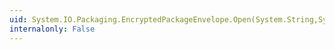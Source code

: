 ```yaml
---
uid: System.IO.Packaging.EncryptedPackageEnvelope.Open(System.String,System.IO.FileAccess,System.IO.FileShare)
internalonly: False
---
```

